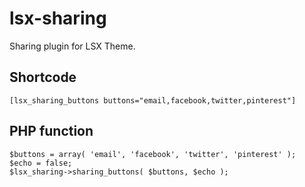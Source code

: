# lsx-sharing
Sharing plugin for LSX Theme.

## Shortcode
```
[lsx_sharing_buttons buttons="email,facebook,twitter,pinterest"]
```

## PHP function
```
$buttons = array( 'email', 'facebook', 'twitter', 'pinterest' );
$echo = false;
$lsx_sharing->sharing_buttons( $buttons, $echo );
```
